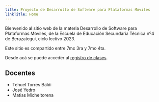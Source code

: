 ```yaml
---
title: Proyecto de Desarrollo de Software para Plataformas Móviles
linkTitle: Home
---
```


Bienvenido al sitio web de la materia Desarrollo de Software para Plataformas Móviles, de la Escuela de Educación Secundaria Técnica nº4 de Berazategui, ciclo lectivo 2023.

Este sitio es compartido entre 7mo 3ra y 7mo 4ta.

Desde acá se puede acceder al [registro de clases](/clases/).

## Docentes

- Tehuel Torres Baldi
- José Yedro
- Matias Micheltorena
